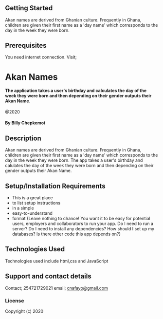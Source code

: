#
## Getting Started
Akan names are derived from Ghanian culture. Frequently in Ghana, children are given their first name as a 'day name' which corresponds to the day in the week they were born.
## Prerequisites
You need internet connection. Visit; 
#  Akan Names
####  The application takes a user's birthday and calculates the day of the week they were born and then depending on their gender outputs their Akan Name.

@2020
#### By **Billy Chepkemoi**
## Description
Akan names are derived from Ghanian culture. Frequently in Ghana, children are given their first name as a 'day name' which corresponds to the day in the week they were born. The app takes a user's birthday and calulates the day of the week they were born and then depending on their gender outputs their Akan Name.
## Setup/Installation Requirements
* This is a great place
* to list setup instructions
* in a simple
* easy-to-understand
* format
{Leave nothing to chance! You want it to be easy for potential users, employers and collaborators to run your app. Do I need to run a server? Do I need to install any dependencies? How should I set up my databases? Is there other code this app depends on?}

## Technologies Used
Technologies used include html,css and JavaScript
## Support and contact details
Contact; 254721729021
email; cnafayo@gmail.com
### License


Copyright (c) 2020 
  

